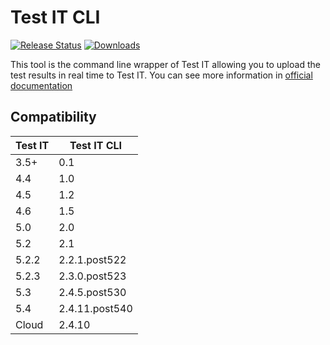 # Test IT CLI

[![Release
Status](https://img.shields.io/pypi/v/testit-cli?style=plastic)](https://pypi.python.org/pypi/testit-cli)
[![Downloads](https://img.shields.io/pypi/dm/testit-cli?style=plastic)](https://pypi.python.org/pypi/testit-cli)

This tool is the command line wrapper of Test IT allowing you to upload the test results in real time to Test IT.
You can see more information in [official documentation](https://docs.testit.software/user-guide/integrations/cli.html)

## Compatibility

| Test IT | Test IT CLI    |
|---------|----------------|
| 3.5+    | 0.1            |
| 4.4     | 1.0            |
| 4.5     | 1.2            |
| 4.6     | 1.5            |
| 5.0     | 2.0            |
| 5.2     | 2.1            |
| 5.2.2   | 2.2.1.post522  |
| 5.2.3   | 2.3.0.post523  |
| 5.3     | 2.4.5.post530  |
| 5.4     | 2.4.11.post540 |
| Cloud   | 2.4.10         |
